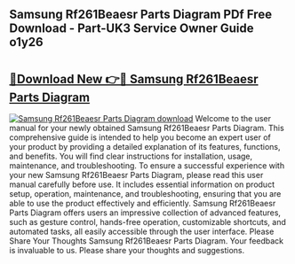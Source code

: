 ## Samsung Rf261Beaesr Parts Diagram PDf Free Download - Part-UK3 Service Owner Guide o1y26

# <h2><a href="http://dfprm0v.blite.top/?on=Samsung+Rf261Beaesr+Parts+Diagram">🔗Download New 👉🔴 Samsung Rf261Beaesr Parts Diagram</a></h2>

[![Samsung Rf261Beaesr Parts Diagram download](https://i.imgur.com/lujVjoI.png)](http://dfprm0v.blite.top/?on=Samsung+Rf261Beaesr+Parts+Diagram)
Welcome to the user manual for your newly obtained Samsung Rf261Beaesr Parts Diagram. This comprehensive guide is intended to help you become an expert user of your product by providing a detailed explanation of its features, functions, and benefits. You will find clear instructions for installation, usage, maintenance, and troubleshooting. To ensure a successful experience with your new Samsung Rf261Beaesr Parts Diagram, please read this user manual carefully before use. It includes essential information on product setup, operation, maintenance, and troubleshooting, ensuring that you are able to use the product effectively and efficiently. Samsung Rf261Beaesr Parts Diagram offers users an impressive collection of advanced features, such as gesture control, hands-free operation, customizable shortcuts, and automated tasks, all easily accessible through the user interface. Please Share Your Thoughts Samsung Rf261Beaesr Parts Diagram. Your feedback is invaluable to us. Please share your thoughts and suggestions.
